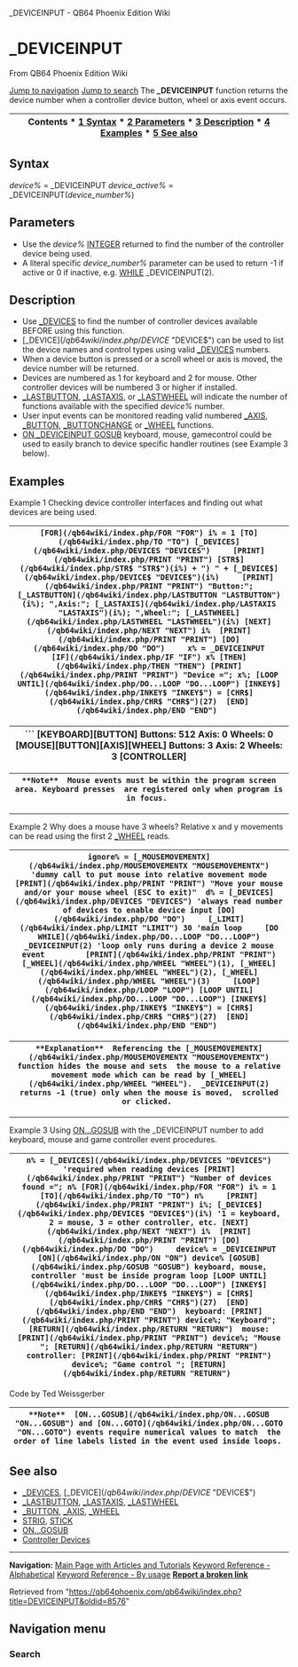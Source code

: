 


\_DEVICEINPUT - QB64 Phoenix Edition Wiki








# \_DEVICEINPUT



From QB64 Phoenix Edition Wiki



[Jump to navigation](#mw-head)
[Jump to search](#searchInput)
The **\_DEVICEINPUT** function returns the device number when a controller device button, wheel or axis event occurs.


  






| Contents * [1 Syntax](#Syntax) * [2 Parameters](#Parameters) * [3 Description](#Description) * [4 Examples](#Examples) * [5 See also](#See_also) |
| --- |


## Syntax


*device%* = \_DEVICEINPUT
*device\_active%* = \_DEVICEINPUT(*device\_number%*)
  




## Parameters


* Use the *device%* [INTEGER](/qb64wiki/index.php/INTEGER "INTEGER") returned to find the number of the controller device being used.
* A literal specific *device\_number%* parameter can be used to return -1 if active or 0 if inactive, e.g. [WHILE](/qb64wiki/index.php/WHILE "WHILE") \_DEVICEINPUT(2).


  




## Description


* Use [\_DEVICES](/qb64wiki/index.php/DEVICES "DEVICES") to find the number of controller devices available BEFORE using this function.
* [\_DEVICE$](/qb64wiki/index.php/DEVICE$ "DEVICE$") can be used to list the device names and control types using valid [\_DEVICES](/qb64wiki/index.php/DEVICES "DEVICES") numbers.
* When a device button is pressed or a scroll wheel or axis is moved, the device number will be returned.
* Devices are numbered as 1 for keyboard and 2 for mouse. Other controller devices will be numbered 3 or higher if installed.
* [\_LASTBUTTON](/qb64wiki/index.php/LASTBUTTON "LASTBUTTON"), [\_LASTAXIS](/qb64wiki/index.php/LASTAXIS "LASTAXIS"), or [\_LASTWHEEL](/qb64wiki/index.php/LASTWHEEL "LASTWHEEL") will indicate the number of functions available with the specified *device%* number.
* User input events can be monitored reading valid numbered [\_AXIS](/qb64wiki/index.php/AXIS "AXIS"), [\_BUTTON](/qb64wiki/index.php/BUTTON "BUTTON"), [\_BUTTONCHANGE](/qb64wiki/index.php/BUTTONCHANGE "BUTTONCHANGE") or [\_WHEEL](/qb64wiki/index.php/WHEEL "WHEEL") functions.
* [ON \_DEVICEINPUT GOSUB](/qb64wiki/index.php/ON...GOSUB "ON...GOSUB") keyboard, mouse, gamecontrol could be used to easily branch to device specific handler routines (see Example 3 below).


  




## Examples


Example 1
Checking device controller interfaces and finding out what devices are being used.


| ``` [FOR](/qb64wiki/index.php/FOR "FOR") i% = 1 [TO](/qb64wiki/index.php/TO "TO") [_DEVICES](/qb64wiki/index.php/DEVICES "DEVICES")     [PRINT](/qb64wiki/index.php/PRINT "PRINT") [STR$](/qb64wiki/index.php/STR$ "STR$")(i%) + ") " + [_DEVICE$](/qb64wiki/index.php/DEVICE$ "DEVICE$")(i%)     [PRINT](/qb64wiki/index.php/PRINT "PRINT") "Button:"; [_LASTBUTTON](/qb64wiki/index.php/LASTBUTTON "LASTBUTTON")(i%); ",Axis:"; [_LASTAXIS](/qb64wiki/index.php/LASTAXIS "LASTAXIS")(i%); ",Wheel:"; [_LASTWHEEL](/qb64wiki/index.php/LASTWHEEL "LASTWHEEL")(i%) [NEXT](/qb64wiki/index.php/NEXT "NEXT") i%  [PRINT](/qb64wiki/index.php/PRINT "PRINT") [DO](/qb64wiki/index.php/DO "DO")     x% = _DEVICEINPUT     [IF](/qb64wiki/index.php/IF "IF") x% [THEN](/qb64wiki/index.php/THEN "THEN") [PRINT](/qb64wiki/index.php/PRINT "PRINT") "Device ="; x%; [LOOP UNTIL](/qb64wiki/index.php/DO...LOOP "DO...LOOP") [INKEY$](/qb64wiki/index.php/INKEY$ "INKEY$") = [CHR$](/qb64wiki/index.php/CHR$ "CHR$")(27)  [END](/qb64wiki/index.php/END "END")  ``` |
| --- |




| ``` [KEYBOARD][BUTTON] Buttons: 512 Axis: 0 Wheels: 0 [MOUSE][BUTTON][AXIS][WHEEL] Buttons: 3 Axis: 2 Wheels: 3 [CONTROLLER]
| --- |




| ``` **Note**  Mouse events must be within the program screen area. Keyboard presses  are registered only when program is in focus.  ``` |
| --- |




---


Example 2
Why does a mouse have 3 wheels? Relative x and y movements can be read using the first 2 [\_WHEEL](/qb64wiki/index.php/WHEEL "WHEEL") reads.


| ``` ignore% = [_MOUSEMOVEMENTX](/qb64wiki/index.php/MOUSEMOVEMENTX "MOUSEMOVEMENTX") 'dummy call to put mouse into relative movement mode  [PRINT](/qb64wiki/index.php/PRINT "PRINT") "Move your mouse and/or your mouse wheel (ESC to exit)"  d% = [_DEVICES](/qb64wiki/index.php/DEVICES "DEVICES") 'always read number of devices to enable device input [DO](/qb64wiki/index.php/DO "DO")     [_LIMIT](/qb64wiki/index.php/LIMIT "LIMIT") 30 'main loop     [DO WHILE](/qb64wiki/index.php/DO...LOOP "DO...LOOP") _DEVICEINPUT(2) 'loop only runs during a device 2 mouse event         [PRINT](/qb64wiki/index.php/PRINT "PRINT") [_WHEEL](/qb64wiki/index.php/WHEEL "WHEEL")(1), [_WHEEL](/qb64wiki/index.php/WHEEL "WHEEL")(2), [_WHEEL](/qb64wiki/index.php/WHEEL "WHEEL")(3)     [LOOP](/qb64wiki/index.php/LOOP "LOOP") [LOOP UNTIL](/qb64wiki/index.php/DO...LOOP "DO...LOOP") [INKEY$](/qb64wiki/index.php/INKEY$ "INKEY$") = [CHR$](/qb64wiki/index.php/CHR$ "CHR$")(27)  [END](/qb64wiki/index.php/END "END")  ``` |
| --- |




| ``` **Explanation**  Referencing the [_MOUSEMOVEMENTX](/qb64wiki/index.php/MOUSEMOVEMENTX "MOUSEMOVEMENTX") function hides the mouse and sets  the mouse to a relative movement mode which can be read by [_WHEEL](/qb64wiki/index.php/WHEEL "WHEEL").  _DEVICEINPUT(2) returns -1 (true) only when the mouse is moved,  scrolled or clicked.  ``` |
| --- |




---


Example 3
Using [ON...GOSUB](/qb64wiki/index.php/ON...GOSUB "ON...GOSUB") with the \_DEVICEINPUT number to add keyboard, mouse and game controller event procedures.


| ``` n% = [_DEVICES](/qb64wiki/index.php/DEVICES "DEVICES") 'required when reading devices [PRINT](/qb64wiki/index.php/PRINT "PRINT") "Number of devices found ="; n% [FOR](/qb64wiki/index.php/FOR "FOR") i% = 1 [TO](/qb64wiki/index.php/TO "TO") n%     [PRINT](/qb64wiki/index.php/PRINT "PRINT") i%; [_DEVICE$](/qb64wiki/index.php/DEVICE$ "DEVICE$")(i%) '1 = keyboard, 2 = mouse, 3 = other controller, etc. [NEXT](/qb64wiki/index.php/NEXT "NEXT") i%  [PRINT](/qb64wiki/index.php/PRINT "PRINT") [DO](/qb64wiki/index.php/DO "DO")     device% = _DEVICEINPUT     [ON](/qb64wiki/index.php/ON "ON") device% [GOSUB](/qb64wiki/index.php/GOSUB "GOSUB") keyboard, mouse, controller 'must be inside program loop [LOOP UNTIL](/qb64wiki/index.php/DO...LOOP "DO...LOOP") [INKEY$](/qb64wiki/index.php/INKEY$ "INKEY$") = [CHR$](/qb64wiki/index.php/CHR$ "CHR$")(27)  [END](/qb64wiki/index.php/END "END")  keyboard: [PRINT](/qb64wiki/index.php/PRINT "PRINT") device%; "Keyboard"; [RETURN](/qb64wiki/index.php/RETURN "RETURN")  mouse: [PRINT](/qb64wiki/index.php/PRINT "PRINT") device%; "Mouse "; [RETURN](/qb64wiki/index.php/RETURN "RETURN")  controller: [PRINT](/qb64wiki/index.php/PRINT "PRINT") device%; "Game control "; [RETURN](/qb64wiki/index.php/RETURN "RETURN")  ``` |
| --- |


Code by Ted Weissgerber


| ``` **Note**  [ON...GOSUB](/qb64wiki/index.php/ON...GOSUB "ON...GOSUB") and [ON...GOTO](/qb64wiki/index.php/ON...GOTO "ON...GOTO") events require numerical values to match  the order of line labels listed in the event used inside loops.  ``` |
| --- |


  




## See also


* [\_DEVICES](/qb64wiki/index.php/DEVICES "DEVICES"), [\_DEVICE$](/qb64wiki/index.php/DEVICE$ "DEVICE$")
* [\_LASTBUTTON](/qb64wiki/index.php/LASTBUTTON "LASTBUTTON"), [\_LASTAXIS](/qb64wiki/index.php/LASTAXIS "LASTAXIS"), [\_LASTWHEEL](/qb64wiki/index.php/LASTWHEEL "LASTWHEEL")
* [\_BUTTON](/qb64wiki/index.php/BUTTON "BUTTON"), [\_AXIS](/qb64wiki/index.php/AXIS "AXIS"), [\_WHEEL](/qb64wiki/index.php/WHEEL "WHEEL")
* [STRIG](/qb64wiki/index.php/STRIG "STRIG"), [STICK](/qb64wiki/index.php/STICK "STICK")
* [ON...GOSUB](/qb64wiki/index.php/ON...GOSUB "ON...GOSUB")
* [Controller Devices](/qb64wiki/index.php/Controller_Devices "Controller Devices")


  






---


**Navigation:**
[Main Page with Articles and Tutorials](/qb64wiki/index.php/Main_Page "Main Page")
[Keyword Reference - Alphabetical](/qb64wiki/index.php/Keyword_Reference_-_Alphabetical "Keyword Reference - Alphabetical")
[Keyword Reference - By usage](/qb64wiki/index.php/Keyword_Reference_-_By_usage "Keyword Reference - By usage")
**[Report a broken link](https://qb64phoenix.com/forum/showthread.php?tid=2800)**  





Retrieved from "<https://qb64phoenix.com/qb64wiki/index.php?title=DEVICEINPUT&oldid=8576>"




## Navigation menu








### Search





















